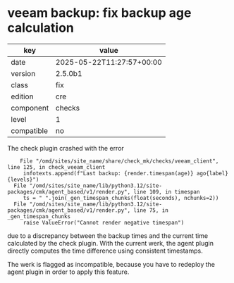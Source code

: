 [//]: # (werk v2)
# veeam backup: fix backup age calculation

key        | value
---------- | ---
date       | 2025-05-22T11:27:57+00:00
version    | 2.5.0b1
class      | fix
edition    | cre
component  | checks
level      | 1
compatible | no

The check plugin crashed with the error

```
    File "/omd/sites/site_name/share/check_mk/checks/veeam_client", line 125, in check_veeam_client
     infotexts.append(f"Last backup: {render.timespan(age)} ago{label}{levels}")
  File "/omd/sites/site_name/lib/python3.12/site-packages/cmk/agent_based/v1/render.py", line 109, in timespan
     ts = " ".join(_gen_timespan_chunks(float(seconds), nchunks=2))
  File "/omd/sites/site_name/lib/python3.12/site-packages/cmk/agent_based/v1/render.py", line 75, in _gen_timespan_chunks
     raise ValueError("Cannot render negative timespan")
```

due to a discrepancy between the backup times and the current time calculated by the check plugin.
With the current werk, the agent plugin directly computes the time difference using consistent timestamps.

The werk is flagged as incompatible,
because you have to redeploy the agent plugin in order to apply this feature.
